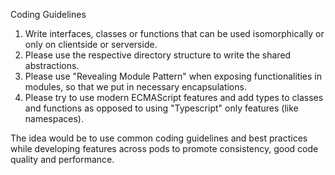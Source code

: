 Coding Guidelines

1. Write interfaces, classes or functions that can be used isomorphically or only on clientside or serverside.
2. Please use the respective directory structure to write the shared abstractions.
3. Please use "Revealing Module Pattern" when exposing functionalities in modules, so that we put in necessary encapsulations.
4. Please try to use modern ECMAScript features and add types to classes and functions as opposed to using "Typescript" only features (like namespaces).

The idea would be to use common coding guidelines and best practices while developing features across pods to promote consistency, good code quality and performance.
